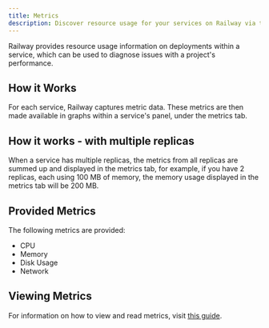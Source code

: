 ```yaml
---
title: Metrics
description: Discover resource usage for your services on Railway via the Metrics tab.
---
```


Railway provides resource usage information on deployments within a service, which can be used to diagnose issues with a project's performance.

## How it Works

For each service, Railway captures metric data. These metrics are then made available in graphs within a service's panel, under the metrics tab.

## How it works - with multiple replicas

When a service has multiple replicas, the metrics from all replicas are summed up and displayed in the metrics tab, for example, if you have 2 replicas, each using 100 MB of memory, the memory usage displayed in the metrics tab will be 200 MB.

## Provided Metrics

The following metrics are provided:

- CPU
- Memory
- Disk Usage
- Network

## Viewing Metrics

For information on how to view and read metrics, visit [this guide](/guides/metrics).
